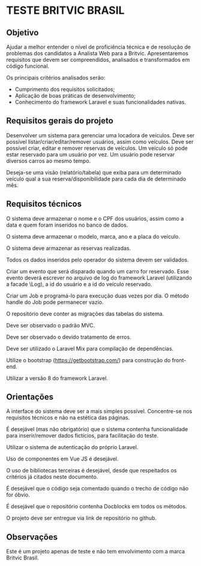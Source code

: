 # TESTE BRITVIC BRASIL

## Objetivo

Ajudar a melhor entender o nível de proficiência técnica e de resolução de problemas dos candidatos a
Analista Web para a Britvic. Apresentaremos requisitos que devem ser compreendidos, analisados e
transformados em código funcional.

Os principais critérios analisados serão:

- Cumprimento dos requisitos solicitados;
- Aplicação de boas práticas de desenvolvimento;
- Conhecimento do framework Laravel e suas funcionalidades nativas.

## Requisitos gerais do projeto

Desenvolver um sistema para gerenciar uma locadora de veículos. Deve ser possível listar/criar/editar/remover usuários, assim como veículos. Deve ser possível criar, editar e remover reservas de veículos. Um veículo só pode estar reservado para um usuário por vez. Um usuário pode reservar diversos carros ao mesmo tempo.

Deseja-se uma visão (relatório/tabela) que exiba para um determinado veículo qual a sua reserva/disponibilidade para cada dia de determinado mês.

## Requisitos técnicos

O sistema deve armazenar o nome e o CPF dos usuários, assim como a data e quem foram inseridos no banco de dados.

O sistema deve armazenar o modelo, marca, ano e a placa do veículo.

O sistema deve armazenar as reservas realizadas.

Todos os dados inseridos pelo operador do sistema devem ser validados.

Criar um evento que será disparado quando um carro for reservado. Esse evento deverá escrever no arquivo de log do framework Laravel (utilizando a facade \Log), a id do usuário e a id do veículo reservado.

Criar um Job e programá-lo para execução duas vezes por dia. O método handle do Job pode permanecer vazio.

O repositório deve conter as migrações das tabelas do sistema.

Deve ser observado o padrão MVC.

Deve ser observado o devido tratamento de erros.

Deve ser utilizado o Laravel Mix para compilação de dependências.

Utilize o bootstrap (https://getbootstrap.com/) para construção do front-end.

Utilizar a versão 8 do framework Laravel.

## Orientações

A interface do sistema deve ser a mais simples possível. Concentre-se nos requisitos técnicos e não na estética das páginas. 

É desejável (mas não obrigatório) que o sistema contenha funcionalidade para inserir/remover dados fictícios, para facilitação do teste.

Utilizar o sistema de autenticação do próprio Laravel.

Uso de componentes em Vue JS é desejável.

O uso de bibliotecas terceiras é desejável, desde que respeitados os critérios já citados neste documento.

É desejável que o código seja comentado quando o trecho de código não for óbvio.

É desejável que o repositório contenha Docblocks em todos os métodos.

O projeto deve ser entregue via link de repositório no github.

## Observações
Este é um projeto apenas de teste e não tem envolvimento com a marca Britvic Brasil.
